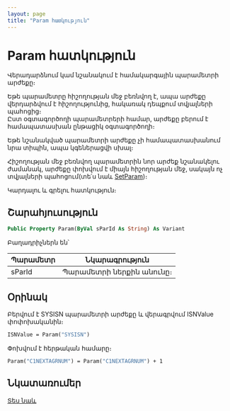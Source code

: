 ```yaml
---
layout: page
title: "Param հատկություն"
---
```


# Param հատկություն

Վերադարձնում կամ նշանակում է համակարգային պարամետրի արժեքը։

Եթե պարամետրը հիշողության մեջ բեռնվող է, ապա արժեքը վերդարձվում է հիշողությունից, հակառակ դեպքում տվյալների պահոցից։  
Ըստ օգտագործողի պարամետրերի համար, արժեքը բերում է համապատասխան ընթացիկ օգտագործողի։ 

Եթե նշանակված պարամետրի արժեքը չի համապատասխանում նրա տիպին, ապա կգեներացվի սխալ։ 

Հիշողության մեջ բեռնվող պարամետրին նոր արժեք նշանակելու ժամանակ, արժեքը փոխվում է միայն հիշողության մեջ, սակայն ոչ տվյալների պահոցում(տե՛ս նաև [SetParam](SetParam.md))։

Կարդալու և գրելու հատկություն։

## Շարահյուսություն

``` vb
Public Property Param(ByVal sParId As String) As Variant
```

Բաղադրիչներն են՝

| Պարամետր | Նկարագրություն |
|--|--|
| sParId | Պարամետրի ներքին անունը։ |

## Օրինակ

Բերվում է SYSISN պարամետրի արժեքը և վերագրվում ISNValue փոփոխականին։ 
``` vb
ISNValue = Param("SYSISN")
```

Փոխվում է հերթական համարը։
``` vb
Param("C1NEXTAGRNUM") = Param("C1NEXTAGRNUM") + 1
```

## Նկատառումեր

[Տես նաև](../../../Database/Params.html)
